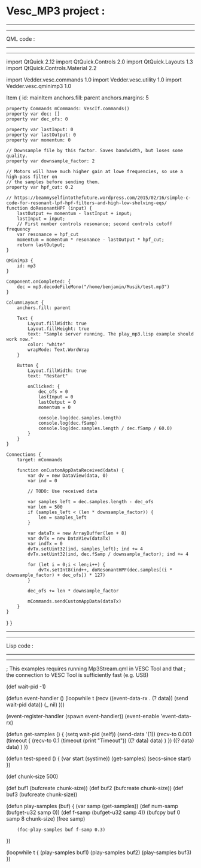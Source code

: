# Vesc_MP3 project :
______________________________________________________________________________________
______________________________________________________________________________________
QML code : 
______________________________________________________________________________________
______________________________________________________________________________________

import QtQuick 2.12
import QtQuick.Controls 2.0
import QtQuick.Layouts 1.3
import QtQuick.Controls.Material 2.2

import Vedder.vesc.commands 1.0
import Vedder.vesc.utility 1.0
import Vedder.vesc.qminimp3 1.0

Item {
    id: mainItem
    anchors.fill: parent
    anchors.margins: 5
    
    property Commands mCommands: VescIf.commands()
    property var dec: []
    property var dec_ofs: 0
    
    property var lastInput: 0
    property var lastOutput: 0
    property var momentum: 0
    
    // Downsample file by this factor. Saves bandwidth, but loses some quality.
    property var downsample_factor: 2
    
    // Motors will have much higher gain at lowe frequencies, so use a high-pass filter on
    // the samples before sending them.
    property var hpf_cut: 0.2
    
    // https://beammyselfintothefuture.wordpress.com/2015/02/16/simple-c-code-for-resonant-lpf-hpf-filters-and-high-low-shelving-eqs/
    function doResonantHPF (input) {
        lastOutput += momentum - lastInput + input;
        lastInput = input;
        // First number controls resonance; second controls cutoff frequency
        var resonance = hpf_cut
        momentum = momentum * resonance - lastOutput * hpf_cut;
        return lastOutput;
    }
    
    QMiniMp3 {
        id: mp3
    }
    
    Component.onCompleted: {
        dec = mp3.decodeFileMono("/home/benjamin/Musik/test.mp3")
    }
    
    ColumnLayout {
        anchors.fill: parent
           
        Text {
            Layout.fillWidth: true
            Layout.fillHeight: true
            text: "Sample server running. The play_mp3.lisp example should work now."
            color: "white"
            wrapMode: Text.WordWrap
        }
        
        Button {
            Layout.fillWidth: true
            text: "Restart"
            
            onClicked: {
                dec_ofs = 0
                lastInput = 0
                lastOutput = 0
                momentum = 0
                
                console.log(dec.samples.length)
                console.log(dec.fSamp)
                console.log(dec.samples.length / dec.fSamp / 60.0)
            }
        }
    }
    
    Connections {
        target: mCommands
        
        function onCustomAppDataReceived(data) {
            var dv = new DataView(data, 0)
            var ind = 0
            
            // TODO: Use received data
            
            var samples_left = dec.samples.length - dec_ofs
            var len = 500
            if (samples_left < (len * downsample_factor)) {
                len = samples_left
            }
            
            var dataTx = new ArrayBuffer(len + 8)
            var dvTx = new DataView(dataTx)
            var indTx = 0
            dvTx.setUint32(ind, samples_left); ind += 4
            dvTx.setUint32(ind, dec.fSamp / downsample_factor); ind += 4
            
            for (let i = 0;i < len;i++) {
                dvTx.setInt8(ind++, doResonantHPF(dec.samples[(i * downsample_factor) + dec_ofs]) * 127)
            }
            
            dec_ofs += len * downsample_factor
            
            mCommands.sendCustomAppData(dataTx)
        }
    }
}
}



______________________________________________________________________________________
______________________________________________________________________________________
Lisp code : 
______________________________________________________________________________________
______________________________________________________________________________________


; This examples requires running Mp3Stream.qml in VESC Tool and that
; the connection to VESC Tool is sufficiently fast (e.g. USB)

(def wait-pid -1)

(defun event-handler ()
    (loopwhile t
        (recv
            ((event-data-rx . (? data)) (send wait-pid data))
            (_ nil)
)))

(event-register-handler (spawn event-handler))
(event-enable 'event-data-rx)

(defun get-samples () {
        (setq wait-pid (self))
        (send-data '(1))
        (recv-to 0.001
            (timeout {
                    (recv-to 0.1
                        (timeout (print "Timeout"))
                        ((? data) data)
                    )
            })
            ((? data) data)
        )
})

(defun test-speed () {
        (var start (systime))
        (get-samples)
        (secs-since start)
})

(def chunk-size 500)

(def buf1 (bufcreate chunk-size))
(def buf2 (bufcreate chunk-size))
(def buf3 (bufcreate chunk-size))

(defun play-samples (buf) {
        (var samp (get-samples))
        (def num-samp (bufget-u32 samp 0))
        (def f-samp (bufget-u32 samp 4))
        (bufcpy buf 0 samp 8 chunk-size)
        (free samp)
        
        (foc-play-samples buf f-samp 0.3)
})

(loopwhile t {
        (play-samples buf1)
        (play-samples buf2)
        (play-samples buf3)
})

